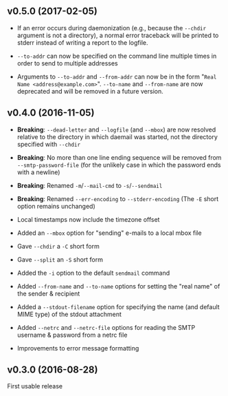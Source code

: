 v0.5.0 (2017-02-05)
-------------------
- If an error occurs during daemonization (e.g., because the `--chdir` argument
  is not a directory), a normal error traceback will be printed to stderr
  instead of writing a report to the logfile.

- `--to-addr` can now be specified on the command line multiple times in order
  to send to multiple addresses

- Arguments to `--to-addr` and `--from-addr` can now be in the form "`Real Name
  <address@example.com>`".  `--to-name` and `--from-name` are now deprecated
  and will be removed in a future version.


v0.4.0 (2016-11-05)
-------------------
- **Breaking**: `--dead-letter` and `--logfile` (and `--mbox`) are now resolved
  relative to the directory in which daemail was started, not the directory
  specified with `--chdir`

- **Breaking**: No more than one line ending sequence will be removed from
  `--smtp-password-file` (for the unlikely case in which the password ends with
  a newline)

- **Breaking**: Renamed `-m`/`--mail-cmd` to `-s`/`--sendmail`

- **Breaking**: Renamed `--err-encoding` to `--stderr-encoding` (The `-E` short
  option remains unchanged)

- Local timestamps now include the timezone offset

- Added an `--mbox` option for "sending" e-mails to a local mbox file

- Gave `--chdir` a `-C` short form

- Gave `--split` an `-S` short form

- Added the `-i` option to the default `sendmail` command

- Added `--from-name` and `--to-name` options for setting the "real name" of
  the sender & recipient

- Added a `--stdout-filename` option for specifying the name (and default MIME
  type) of the stdout attachment

- Added `--netrc` and `--netrc-file` options for reading the SMTP username &
  password from a netrc file

- Improvements to error message formatting


v0.3.0 (2016-08-28)
-------------------
First usable release
